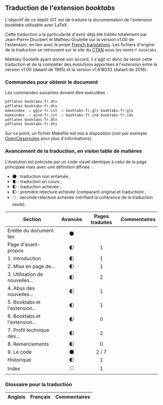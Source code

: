 ## Traduction de l'extension *booktabs*

L'objectif de ce dépôt GIT est de traduire la documentation de l'extension *booktabs* utilisable avec LaTeX.

Cette traduction a la particularité d'avoir déjà été traitée totalement par Jean-Pierre Drucbert et Mathieu Goutelle sur la version v1.00 de l'extension, en lien avec le projet [French translations](https://www.ctan.org/pkg/french-translations). Les fichiers d'origine de la traduction se retrouvent sur le site du [CTAN](https://www.ctan.org/tex-archive/info/french-translations/macros/latex/required/tools) sous les noms `f-booktabs`.

Mathieu Goutelle ayant donné son accord, il s'agit ici donc de revoir cette traduction et de la compléter des évolutions apportées à l'extension entre la version v1.00 (datant de 1995) et la version v1.618033 (datant de 2016).


### Commandes pour obtenir le document

Les commandes suivantes doivent être exécutées :

```bash
pdflatex booktabs-fr.dtx
pdflatex booktabs-fr.dtx
makeindex -s gglo-fr.ist -o booktabs-fr.gls booktabs-fr.glo
makeindex -s gind-fr.ist -o booktabs-fr.ind booktabs-fr.idx
pdflatex booktabs-fr.dtx
pdflatex booktabs-fr.dtx
```

Sur ce point, un fichier Makefile est mis à disposition (voir par exemple [OpenClassrooms](https://openclassrooms.com/courses/compilez-sous-gnu-linux#/id/r-1130480) pour plus d'informations).


### Avancement de la traduction, en vision table de matières

L'évolution est précisée par un code visuel identique à celui de la page principale mais avec une définition affinée :

- :new_moon: : traduction non entamée ;
- :waxing_crescent_moon: : traduction en cours ;
- :first_quarter_moon: : traduction achevée ;
- :waxing_gibbous_moon: : première relecture achevée (comparant original et traduction) ; 
- :full_moon: : seconde relecture achevée (vérifiant la cohérence de la traduction seule).

Section                       | Avancée                | Pages traduites | Commentaires 
----------------------------- | :--------------------: | :-------------: | -------------------------
Entête du document tex        | :new_moon:             |                 |
Page d'avant-propos           | :first_quarter_moon:   | 1               | 
1. Introduction               | :first_quarter_moon:   | 1               |
2. Mise en page de...         | :first_quarter_moon:   | 1               | 
3. Utilisation de nouvelles...| :first_quarter_moon:   | 2               |
4. Abus des nouvelles...      | :first_quarter_moon:   | 1               |
5. Booktabs et l'extension... | :first_quarter_moon:   | 1               |
6. Booktabs et l'extension... | :first_quarter_moon:   | 0               |
7. Profil technique des...    | :first_quarter_moon:   | 2               | 
8. Remerciements              | :first_quarter_moon:   | 0               |
9. Le code                    | :new_moon:             | 2 / 7           |
Historique                    | :first_quarter_moon:   | 1               |
Index                         | :full_moon:            | 1               |


### Glossaire pour la traduction

Anglais                   | Français                                          | Commentaires 
------------------------- | ------------------------------------------------- | -------------------------------
